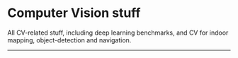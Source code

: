 # Computer Vision stuff 

All CV-related stuff, including deep learning benchmarks, and CV for indoor mapping, object-detection and navigation. 

--- 
